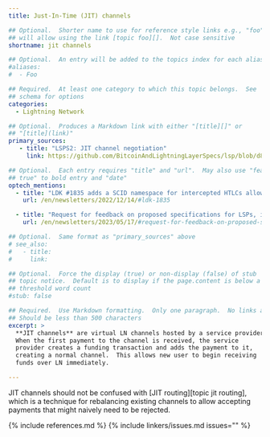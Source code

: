 ```yaml
---
title: Just-In-Time (JIT) channels

## Optional.  Shorter name to use for reference style links e.g., "foo"
## will allow using the link [topic foo][].  Not case sensitive
shortname: jit channels

## Optional.  An entry will be added to the topics index for each alias
#aliases:
#  - Foo

## Required.  At least one category to which this topic belongs.  See
## schema for options
categories:
  - Lightning Network

## Optional.  Produces a Markdown link with either "[title][]" or
## "[title](link)"
primary_sources:
   - title: "LSPS2: JIT channel negotiation"
     link: https://github.com/BitcoinAndLightningLayerSpecs/lsp/blob/d812a6481f9ff08cc16ab94807483205040de53b/LSPS2/README.md

## Optional.  Each entry requires "title" and "url".  May also use "feature:
## true" to bold entry and "date"
optech_mentions:
  - title: "LDK #1835 adds a SCID namespace for intercepted HTLCs allowing LSPs to open a JIT channel"
    url: /en/newsletters/2022/12/14/#ldk-1835

  - title: "Request for feedback on proposed specifications for LSPs, including LSPS2: JIT channels"
    url: /en/newsletters/2023/05/17/#request-for-feedback-on-proposed-specifications-for-lsps

## Optional.  Same format as "primary_sources" above
# see_also:
#   - title:
#     link:

## Optional.  Force the display (true) or non-display (false) of stub
## topic notice.  Default is to display if the page.content is below a
## threshold word count
#stub: false

## Required.  Use Markdown formatting.  Only one paragraph.  No links allowed.
## Should be less than 500 characters
excerpt: >
  **JIT channels** are virtual LN channels hosted by a service provider.
  When the first payment to the channel is received, the service
  provider creates a funding transaction and adds the payment to it,
  creating a normal channel.  This allows new user to begin receiving
  funds over LN immediately.

---
```

JIT channels should not be confused with [JIT routing][topic jit
routing], which is a technique for rebalancing existing channels to
allow accepting payments that might naively need to be rejected.

{% include references.md %}
{% include linkers/issues.md issues="" %}
